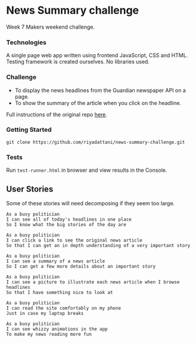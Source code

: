 # News Summary challenge

Week 7 Makers weekend challenge.

### Technologies

A single page web app written using frontend JavaScript, CSS and HTML. Testing framework is created ourselves. No libraries used.

### Challenge

* To display the news headlines from the Guardian newspaper API on a page.
* To show the summary of the article when you click on the headline.

Full instructions of the original repo [here](https://github.com/Hives/news-summary-challenge/commit/0cf29a44b54ab235bbe888e574854bceec2a3050).


### Getting Started

`git clone https://github.com/riyadattani/news-summary-challenge.git`

### Tests

Run `test-runner.html` in browser and view results in the Console.

## User Stories

Some of these stories will need decomposing if they seem too large.

```
As a busy politician
I can see all of today's headlines in one place
So I know what the big stories of the day are
```

```
As a busy politician
I can click a link to see the original news article
So that I can get an in depth understanding of a very important story
```

```
As a busy politician
I can see a summary of a news article
So I can get a few more details about an important story
```

```
As a busy politician
I can see a picture to illustrate each news article when I browse headlines
So that I have something nice to look at
```

```
As a busy politician
I can read the site comfortably on my phone
Just in case my laptop breaks
```

```
As a busy politician
I can see whizzy animations in the app
To make my news reading more fun
```
